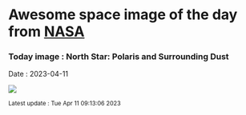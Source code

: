 
# Awesome space image of the day from [NASA](https://api.nasa.gov/)

### Today image : North Star: Polaris and Surrounding Dust
Date : 2023-04-11

![](https://apod.nasa.gov/apod/image/2304/PolarisIfn_Zayaz_960.jpg)

<small>Latest update : Tue Apr 11 09:13:06 2023</small>
        